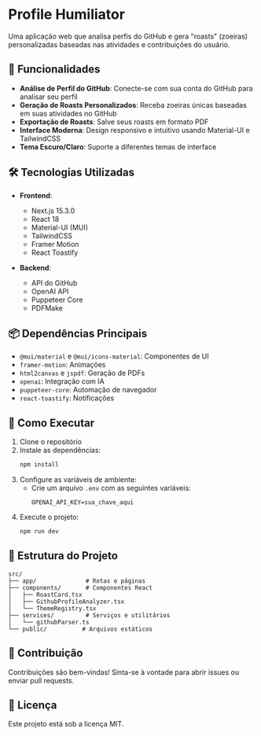# Profile Humiliator

Uma aplicação web que analisa perfis do GitHub e gera "roasts" (zoeiras) personalizadas baseadas nas atividades e contribuições do usuário.

## 🚀 Funcionalidades

- **Análise de Perfil do GitHub**: Conecte-se com sua conta do GitHub para analisar seu perfil
- **Geração de Roasts Personalizados**: Receba zoeiras únicas baseadas em suas atividades no GitHub
- **Exportação de Roasts**: Salve seus roasts em formato PDF
- **Interface Moderna**: Design responsivo e intuitivo usando Material-UI e TailwindCSS
- **Tema Escuro/Claro**: Suporte a diferentes temas de interface

## 🛠️ Tecnologias Utilizadas

- **Frontend**:
  - Next.js 15.3.0
  - React 18
  - Material-UI (MUI)
  - TailwindCSS
  - Framer Motion
  - React Toastify

- **Backend**:
  - API do GitHub
  - OpenAI API
  - Puppeteer Core
  - PDFMake

## 📦 Dependências Principais

- `@mui/material` e `@mui/icons-material`: Componentes de UI
- `framer-motion`: Animações
- `html2canvas` e `jspdf`: Geração de PDFs
- `openai`: Integração com IA
- `puppeteer-core`: Automação de navegador
- `react-toastify`: Notificações

## 🚀 Como Executar

1. Clone o repositório
2. Instale as dependências:
   ```bash
   npm install
   ```
3. Configure as variáveis de ambiente:
   - Crie um arquivo `.env` com as seguintes variáveis:
     ```
     OPENAI_API_KEY=sua_chave_aqui
     ```
4. Execute o projeto:
   ```bash
   npm run dev
   ```

## 📝 Estrutura do Projeto

```
src/
├── app/              # Rotas e páginas
├── components/       # Componentes React
│   ├── RoastCard.tsx
│   ├── GithubProfileAnalyzer.tsx
│   └── ThemeRegistry.tsx
├── services/         # Serviços e utilitários
│   └── githubParser.ts
└── public/          # Arquivos estáticos
```

## 🤝 Contribuição

Contribuições são bem-vindas! Sinta-se à vontade para abrir issues ou enviar pull requests.

## 📄 Licença

Este projeto está sob a licença MIT.
